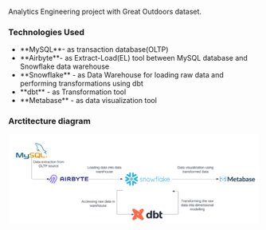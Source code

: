 Analytics Engineering project with Great Outdoors dataset.
### Technologies Used
<ul>
  <li>**MySQL**- as transaction database(OLTP)</li>
  <li>**Airbyte**- as Extract-Load(EL) tool between MySQL database and Snowflake data warehouse</li>
  <li>**Snowflake** - as Data Warehouse for loading raw data and performing transformations using dbt</li>
  <li>**dbt** - as Transformation tool</li>
  <li>**Metabase** - as data visualization tool</li>
</ul>

### Arctitecture diagram
![GoSales Data pipeline](https://github.com/raghukovvuru/gosales_project/blob/9b030b4faf1d1435e82a41655adeb88156481213/GoSales%20Analytics%20Architecture.svg?raw=true)


